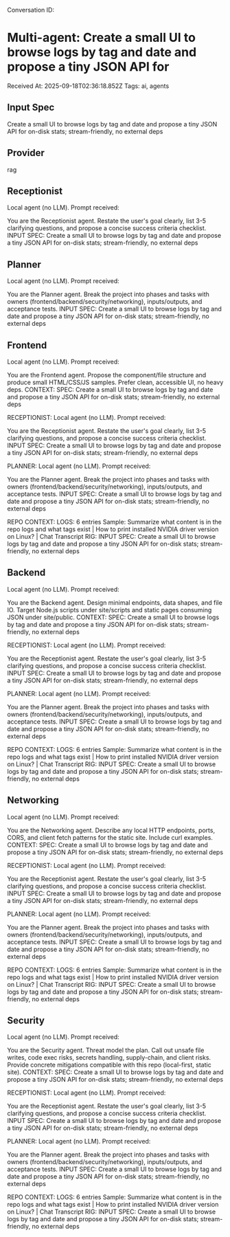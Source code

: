Conversation ID: 

# Multi-agent: Create a small UI to browse logs by tag and date and propose a tiny JSON API for

Received At: 2025-09-18T02:36:18.852Z
Tags: ai, agents

## Input Spec

Create a small UI to browse logs by tag and date and propose a tiny JSON API for on-disk stats; stream-friendly, no external deps

## Provider

rag

## Receptionist

Local agent (no LLM). Prompt received:

You are the Receptionist agent. Restate the user's goal clearly, list 3-5 clarifying questions, and propose a concise success criteria checklist. INPUT SPEC:
Create a small UI to browse logs by tag and date and propose a tiny JSON API for on-disk stats; stream-friendly, no external deps

## Planner

Local agent (no LLM). Prompt received:

You are the Planner agent. Break the project into phases and tasks with owners (frontend/backend/security/networking), inputs/outputs, and acceptance tests. INPUT SPEC:
Create a small UI to browse logs by tag and date and propose a tiny JSON API for on-disk stats; stream-friendly, no external deps

## Frontend

Local agent (no LLM). Prompt received:

You are the Frontend agent. Propose the component/file structure and produce small HTML/CSS/JS samples. Prefer clean, accessible UI, no heavy deps. CONTEXT:
SPEC:
Create a small UI to browse logs by tag and date and propose a tiny JSON API for on-disk stats; stream-friendly, no external deps

RECEPTIONIST:
Local agent (no LLM). Prompt received:

You are the Receptionist agent. Restate the user's goal clearly, list 3-5 clarifying questions, and propose a concise success criteria checklist. INPUT SPEC:
Create a small UI to browse logs by tag and date and propose a tiny JSON API for on-disk stats; stream-friendly, no external deps

PLANNER:
Local agent (no LLM). Prompt received:

You are the Planner agent. Break the project into phases and tasks with owners (frontend/backend/security/networking), inputs/outputs, and acceptance tests. INPUT SPEC:
Create a small UI to browse logs by tag and date and propose a tiny JSON API for on-disk stats; stream-friendly, no external deps

REPO CONTEXT:
LOGS: 6 entries
Sample: Summarize what content is in the repo logs and what tags exist | How to print installed NVIDIA driver version on Linux? | Chat Transcript
RIG: 
INPUT SPEC:
Create a small UI to browse logs by tag and date and propose a tiny JSON API for on-disk stats; stream-friendly, no external deps

## Backend

Local agent (no LLM). Prompt received:

You are the Backend agent. Design minimal endpoints, data shapes, and file IO. Target Node.js scripts under site/scripts and static pages consuming JSON under site/public. CONTEXT:
SPEC:
Create a small UI to browse logs by tag and date and propose a tiny JSON API for on-disk stats; stream-friendly, no external deps

RECEPTIONIST:
Local agent (no LLM). Prompt received:

You are the Receptionist agent. Restate the user's goal clearly, list 3-5 clarifying questions, and propose a concise success criteria checklist. INPUT SPEC:
Create a small UI to browse logs by tag and date and propose a tiny JSON API for on-disk stats; stream-friendly, no external deps

PLANNER:
Local agent (no LLM). Prompt received:

You are the Planner agent. Break the project into phases and tasks with owners (frontend/backend/security/networking), inputs/outputs, and acceptance tests. INPUT SPEC:
Create a small UI to browse logs by tag and date and propose a tiny JSON API for on-disk stats; stream-friendly, no external deps

REPO CONTEXT:
LOGS: 6 entries
Sample: Summarize what content is in the repo logs and what tags exist | How to print installed NVIDIA driver version on Linux? | Chat Transcript
RIG: 
INPUT SPEC:
Create a small UI to browse logs by tag and date and propose a tiny JSON API for on-disk stats; stream-friendly, no external deps

## Networking

Local agent (no LLM). Prompt received:

You are the Networking agent. Describe any local HTTP endpoints, ports, CORS, and client fetch patterns for the static site. Include curl examples. CONTEXT:
SPEC:
Create a small UI to browse logs by tag and date and propose a tiny JSON API for on-disk stats; stream-friendly, no external deps

RECEPTIONIST:
Local agent (no LLM). Prompt received:

You are the Receptionist agent. Restate the user's goal clearly, list 3-5 clarifying questions, and propose a concise success criteria checklist. INPUT SPEC:
Create a small UI to browse logs by tag and date and propose a tiny JSON API for on-disk stats; stream-friendly, no external deps

PLANNER:
Local agent (no LLM). Prompt received:

You are the Planner agent. Break the project into phases and tasks with owners (frontend/backend/security/networking), inputs/outputs, and acceptance tests. INPUT SPEC:
Create a small UI to browse logs by tag and date and propose a tiny JSON API for on-disk stats; stream-friendly, no external deps

REPO CONTEXT:
LOGS: 6 entries
Sample: Summarize what content is in the repo logs and what tags exist | How to print installed NVIDIA driver version on Linux? | Chat Transcript
RIG: 
INPUT SPEC:
Create a small UI to browse logs by tag and date and propose a tiny JSON API for on-disk stats; stream-friendly, no external deps

## Security

Local agent (no LLM). Prompt received:

You are the Security agent. Threat model the plan. Call out unsafe file writes, code exec risks, secrets handling, supply-chain, and client risks. Provide concrete mitigations compatible with this repo (local-first, static site). CONTEXT:
SPEC:
Create a small UI to browse logs by tag and date and propose a tiny JSON API for on-disk stats; stream-friendly, no external deps

RECEPTIONIST:
Local agent (no LLM). Prompt received:

You are the Receptionist agent. Restate the user's goal clearly, list 3-5 clarifying questions, and propose a concise success criteria checklist. INPUT SPEC:
Create a small UI to browse logs by tag and date and propose a tiny JSON API for on-disk stats; stream-friendly, no external deps

PLANNER:
Local agent (no LLM). Prompt received:

You are the Planner agent. Break the project into phases and tasks with owners (frontend/backend/security/networking), inputs/outputs, and acceptance tests. INPUT SPEC:
Create a small UI to browse logs by tag and date and propose a tiny JSON API for on-disk stats; stream-friendly, no external deps

REPO CONTEXT:
LOGS: 6 entries
Sample: Summarize what content is in the repo logs and what tags exist | How to print installed NVIDIA driver version on Linux? | Chat Transcript
RIG: 
INPUT SPEC:
Create a small UI to browse logs by tag and date and propose a tiny JSON API for on-disk stats; stream-friendly, no external deps
